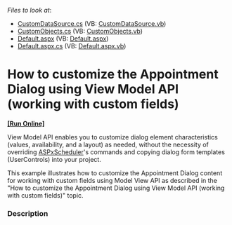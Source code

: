 <!-- default file list -->
*Files to look at*:

* [CustomDataSource.cs](./CS/WebApplication1/CustomDataSource.cs) (VB: [CustomDataSource.vb](./VB/WebApplication1/CustomDataSource.vb))
* [CustomObjects.cs](./CS/WebApplication1/CustomObjects.cs) (VB: [CustomObjects.vb](./VB/WebApplication1/CustomObjects.vb))
* [Default.aspx](./CS/WebApplication1/Default.aspx) (VB: [Default.aspx](./VB/WebApplication1/Default.aspx))
* [Default.aspx.cs](./CS/WebApplication1/Default.aspx.cs) (VB: [Default.aspx.vb](./VB/WebApplication1/Default.aspx.vb))
<!-- default file list end -->
# How to customize the Appointment Dialog using View Model API (working with custom fields)
<!-- run online -->
**[[Run Online]](https://codecentral.devexpress.com/t581547/)**
<!-- run online end -->


<p>View Model API enables you to customize dialog element characteristics (values, availability, and a layout) as needed, without the necessity of overriding <a href="https://docs.devexpress.com/AspNet/3840/components/scheduler/scheduler-elements/aspxscheduler-control">ASPxScheduler</a>'s commands and copying dialog form templates (UserControls) into your project.</p>
<p>This example illustrates how to customize the Appointment Dialog content for working with custom fields using Model View API as described in the "How to customize the Appointment Dialog using View Model API (working with custom fields)" topic. </p>


<h3>Description</h3>

&nbsp;

<br/>


